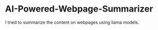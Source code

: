 # AI-Powered-Webpage-Summarizer


I tried to summarize the content on webpages using llama models. 
